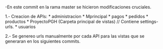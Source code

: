 -En este commit en la rama master se hicieron modificaciones cruciales.

1.- Creacion de APIs:
                     * administracion
                     * Mprincipal
                     * pagos
                     * pedidos
                     * productos
                     * ProyectoPGH (Carpeta principal de vistas) // Contiene settings-urls.
                     * usuarios

2.- Se genereo urls manualmente por cada API para las vistas que se generaran en los siguientes commits.


